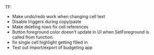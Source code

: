﻿TF:

- Make undo/redo work when changing cell text
- Disable triggers during copy/paste
- Make deleting rows fix cell references
- Button foreground color doesn't update in UI when SetForeground is called from function.
- fix single cell highlight getting filled in
- Test out import/export of budgeting app